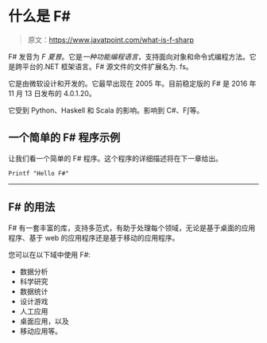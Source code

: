 # 什么是 F#

> 原文：<https://www.javatpoint.com/what-is-f-sharp>

F# 发音为 *F 夏普*。它是*一种功能编程语言*，支持面向对象和命令式编程方法。它是跨平台的.NET 框架语言。F# 源文件的文件扩展名为. fs。

它是由微软设计和开发的。它最早出现在 2005 年。目前稳定版的 F# 是 2016 年 11 月 13 日发布的 4.0.1.20。

它受到 Python、Haskell 和 Scala 的影响。影响到 C#、F∫等。

## 一个简单的 F# 程序示例

让我们看一个简单的 F# 程序。这个程序的详细描述将在下一章给出。

```
Printf "Hello F#"

```

* * *

## F# 的用法

F# 有一套丰富的库，支持多范式，有助于处理每个领域，无论是基于桌面的应用程序、基于 web 的应用程序还是基于移动的应用程序。

您可以在以下域中使用 F#:

*   数据分析
*   科学研究
*   数据统计
*   设计游戏
*   人工应用
*   桌面应用，以及
*   移动应用等。